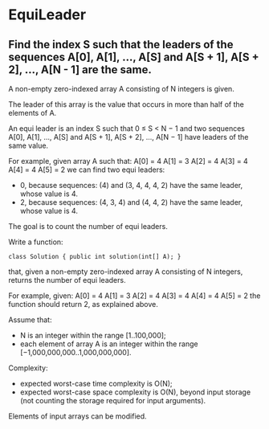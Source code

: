 # EquiLeader
## Find the index S such that the leaders of the sequences A[0], A[1], ..., A[S] and A[S + 1], A[S + 2], ..., A[N - 1] are the same.

A non-empty zero-indexed array A consisting of N integers is given.

The leader of this array is the value that occurs in more than half of the elements of A.

An equi leader is an index S such that 0 ≤ S < N − 1 and two sequences A[0], A[1], ..., A[S] and A[S + 1], A[S + 2], ..., A[N − 1] have leaders of the same value.

For example, given array A such that:
A[0] = 4 A[1] = 3 A[2] = 4 A[3] = 4 A[4] = 4 A[5] = 2
we can find two equi leaders:
*	0, because sequences: (4) and (3, 4, 4, 4, 2) have the same leader, whose value is 4.
*	2, because sequences: (4, 3, 4) and (4, 4, 2) have the same leader, whose value is 4.

The goal is to count the number of equi leaders.

Write a function:

```class Solution { public int solution(int[] A); }```

that, given a non-empty zero-indexed array A consisting of N integers, returns the number of equi leaders.

For example, given:
A[0] = 4 A[1] = 3 A[2] = 4 A[3] = 4 A[4] = 4 A[5] = 2
the function should return 2, as explained above.

Assume that:
*	N is an integer within the range [1..100,000];
*	each element of array A is an integer within the range [−1,000,000,000..1,000,000,000].

Complexity:
*	expected worst-case time complexity is O(N);
*	expected worst-case space complexity is O(N), beyond input storage (not counting the storage required for input arguments).

Elements of input arrays can be modified.
